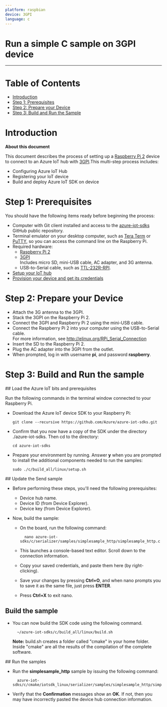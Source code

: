 ```yaml
---
platform: raspbian
device: 3GPI
language: c
---
```


Run a simple C sample on 3GPI device
===
---

# Table of Contents

-   [Introduction](#Introduction)
-   [Step 1: Prerequisites](#Step-1-Prerequisites)
-   [Step 2: Prepare your Device](#Step-2-PrepareDevice)
-   [Step 3: Build and Run the Sample](#Step-3-Build)

<a name="Introduction"></a>
# Introduction

**About this document**

This document describes the process of setting up a [Raspberry Pi 2](https://www.raspberrypi.org/) device to connect to an Azure IoT hub with [3GPI](http://www.mechatrax.com/products/3gpi).This multi-step process includes:
-   Configuring Azure IoT Hub
-   Registering your IoT device
-   Build and deploy Azure IoT SDK on device

<a name="Step-1-Prerequisites"></a>
# Step 1: Prerequisites

You should have the following items ready before beginning the process:
-   Computer with Git client installed and access to the
    [azure-iot-sdks](https://github.com/Azure/azure-iot-sdks) GitHub public repository.
-   Terminal emulator on your desktop computer, such as [Tera Term](https://osdn.jp/projects/ttssh2/) or [PuTTY](http://www.putty.org/), so you can access the command line on the Raspberry Pi.
- Required hardware:  
  - [Raspberry Pi 2](https://www.raspberrypi.org/products/raspberry-pi-2-model-b/)  
  - [3GPI](http://www.mechatrax.com/products/3gpi)  
	  Includes micro SD, mini-USB cable, AC adapter, and 3G antenna.
  - USB-to-Serial cable, such as [TTL-232R-RPI](http://www.ftdichip.com/Products/Cables/RPi.htm).  
-   [Setup your IoT hub][lnk-setup-iot-hub]
-   [Provision your device and get its credentials][lnk-manage-iot-hub]

<a name="Step-2-PrepareDevice"></a>
# Step 2: Prepare your Device
-  Attach the 3G antenna to the 3GPI.
-  Stack the 3GPI on the Raspberry Pi 2.
-  Connect the 3GPI and Raspberry Pi 2 using the mini-USB cable.
-  Connect the Raspberry Pi 2 into your computer using the USB-to-Serial cable.  
   For more information, see http://elinux.org/RPi_Serial_Connection
-  Insert the SD to the Raspberry Pi 2.
-  Plug the AC adapter into the 3GPI from the outlet.
-  When prompted, log in with username **pi**, and password **raspberry**.

<a name="Step-3-Build"></a>
# Step 3: Build and Run the sample

<a name="Load-the-Azure-IoT-bits-and-prerequisites"/>
## Load the Azure IoT bits and prerequisites

Run the following commands in the terminal window connected to your Raspberry Pi.

- Download the Azure IoT device SDK to your Raspberry Pi:

  ```
  git clone --recursive https://github.com/Azure/azure-iot-sdks.git
  ```

- Confirm that you now have a copy of the SDK under the directory ./azure-iot-sdks.
Then cd to the directory:
  ```
  cd azure-iot-sdks
  ```

- Prepare your environment by running. Answer **y** when you are prompted to install the additional components needed to run the samples:
  ```
  sudo ./c/build_all/linux/setup.sh
  ```

<a name="Build-the-Azure-client"/>
## Update the Send sample

- Before performing these steps, you'll need the following prerequisites:

	- Device hub name.
	- Device ID (from Device Explorer).
	- Device key (from Device Explorer).

- Now, build the sample:

	- On the board, run the following command:

			nano azure-iot-sdks/c/serializer/samples/simplesample_http/simplesample_http.c

	- This launches a console-based text editor. Scroll down to the connection information.

	- Copy your saved credentials, and paste them here (by right-clicking).

	- Save your changes by pressing **Ctrl+O**, and when nano prompts you to save it as the same file, just press **ENTER**.

	- Press **Ctrl+X** to exit nano.

## Build the sample

- You can now build the SDK code using the following command.

		~/azure-iot-sdks/c/build_all/linux/build.sh

	**Note:** build.sh creates a folder called "cmake" in your home folder. Inside "cmake" are all the results of the compilation of the complete software.

<a name="Run-the-samples"/>
## Run the samples

- Run the **simplesample_http** sample by issuing the following command:

        azure-iot-sdks/c/cmake/iotsdk_linux/serializer/samples/simplesample_http/simplesample_http

- Verify that the **Confirmation** messages show an **OK**. If not, then you may have incorrectly pasted the device hub connection information.

[lnk-setup-iot-hub]: ../setup_iothub.md
[lnk-manage-iot-hub]: ../manage_iot_hub.md